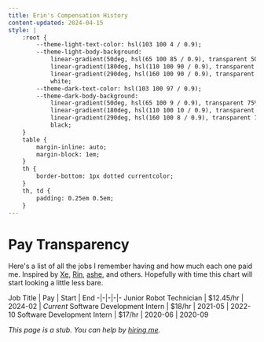 ```yaml
---
title: Erin's Compensation History
content-updated: 2024-04-15
style: |
    :root {
        --theme-light-text-color: hsl(103 100 4 / 0.9);
        --theme-light-body-background:
            linear-gradient(50deg, hsl(65 100 85 / 0.9), transparent 50%),
            linear-gradient(180deg, hsl(110 100 90 / 0.9), transparent 66%),
            linear-gradient(290deg, hsl(160 100 90 / 0.9), transparent 66%),
            white;
        --theme-dark-text-color: hsl(103 100 97 / 0.9);
        --theme-dark-body-background:
            linear-gradient(50deg, hsl(65 100 9 / 0.9), transparent 75%),
            linear-gradient(180deg, hsl(110 100 10 / 0.9), transparent 66%),
            linear-gradient(290deg, hsl(160 100 8 / 0.9), transparent 78%),
            black;
    }
    table {
        margin-inline: auto;
        margin-block: 1em;
    }
    th {
        border-bottom: 1px dotted currentcolor;
    }
    th, td {
        padding: 0.25em 0.5em;
    }
---
```

# Pay Transparency

Here's a list of all the jobs I remember having and how much each one paid me. Inspired by [Xe](https://xeiaso.net/salary-transparency/), [Rin](https://rin.systems/pay-transparency/), [ashe](https://tempest.dev/pay-transparency/), and others. Hopefully with time this chart will start looking a little less bare.

Job Title | Pay | Start | End
-|-|-|-|-
Junior Robot Technician | $12.45/hr | 2024-02 | *Current*
Software Development Intern | $18/hr | 2021-05 | 2022-10
Software Development Intern | $17/hr | 2020-06 | 2020-09

*This page is a stub. You can help by [hiring me](https://eritbh.codes).*
